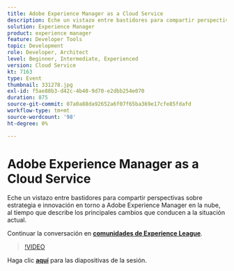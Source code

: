 ```yaml
---
title: Adobe Experience Manager as a Cloud Service
description: Eche un vistazo entre bastidores para compartir perspectivas sobre estrategia e innovación en torno a Adobe Experience Manager en la nube, al tiempo que describe los principales cambios que conducen a la situación actual. Esta sesión se entregó como parte del evento de contenido de Adobe Developers Live.
solution: Experience Manager
product: experience manager
feature: Developer Tools
topic: Development
role: Developer, Architect
level: Beginner, Intermediate, Experienced
version: Cloud Service
kt: 7163
type: Event
thumbnail: 331278.jpg
exl-id: f5ae88b3-d42c-4b40-9d70-e2dbb254e070
duration: 875
source-git-commit: 07a0a88da92652a6f07f65ba369e17cfe85fdafd
workflow-type: tm+mt
source-wordcount: '98'
ht-degree: 0%

---
```


# Adobe Experience Manager as a Cloud Service

Eche un vistazo entre bastidores para compartir perspectivas sobre estrategia e innovación en torno a Adobe Experience Manager en la nube, al tiempo que describe los principales cambios que conducen a la situación actual.

Continuar la conversación en **[comunidades de Experience League](https://adobe.ly/36Yd3v6)**.

>[!VIDEO](https://video.tv.adobe.com/v/331278/?quality=12&learn=on&hidetitle=true)

Haga clic **[aquí](/help/adobe-developers-live/assets/experience-manager-as-cloud-service.pdf)** para las diapositivas de la sesión.
